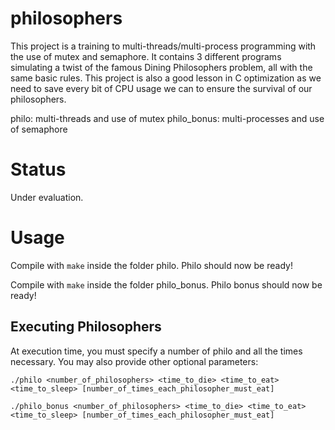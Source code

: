 # philosophers
This project is a training to multi-threads/multi-process programming with the use of mutex and semaphore.
It contains 3 different programs simulating a twist of the famous Dining Philosophers problem, all with the same basic rules.
This project is also a good lesson in C optimization as we need to save every bit of CPU usage we can to ensure the survival of our philosophers.

philo: multi-threads and use of mutex
philo_bonus: multi-processes and use of semaphore

# Status

Under evaluation.

# Usage

Compile with ```make``` inside the folder philo. Philo should now be ready!

Compile with ```make``` inside the folder philo_bonus. Philo bonus should now be ready!

## Executing Philosophers

At execution time, you must specify a number of philo and all the times necessary. You may also provide other optional parameters:

```shell
./philo <number_of_philosophers> <time_to_die> <time_to_eat> <time_to_sleep> [number_of_times_each_philosopher_must_eat]
```
```shell
./philo_bonus <number_of_philosophers> <time_to_die> <time_to_eat> <time_to_sleep> [number_of_times_each_philosopher_must_eat]
```
